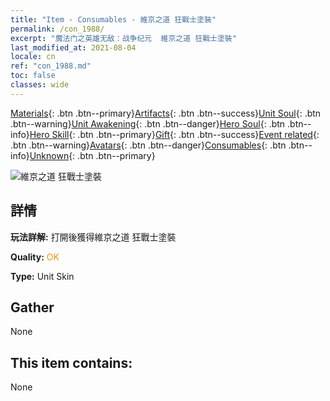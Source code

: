 ```yaml
---
title: "Item - Consumables - 維京之道 狂戰士塗裝"
permalink: /con_1988/
excerpt: "魔法门之英雄无敌：战争纪元  維京之道 狂戰士塗裝"
last_modified_at: 2021-08-04
locale: cn
ref: "con_1988.md"
toc: false
classes: wide
---
```

 [Materials](/ItemsCN/){: .btn .btn--primary}[Artifacts](/ItemsCN/Artifacts/){: .btn .btn--success}[Unit Soul](/ItemsCN/UnitSoul/){: .btn .btn--warning}[Unit Awakening](/ItemsCN/UnitAwakening/){: .btn .btn--danger}[Hero Soul](/ItemsCN/HeroSoul/){: .btn .btn--info}[Hero Skill](/ItemsCN/HeroSkill/){: .btn .btn--primary}[Gift](/ItemsCN/Gift/){: .btn .btn--success}[Event related](/ItemsCN/Events/){: .btn .btn--warning}[Avatars](/ItemsCN/Avatars/){: .btn .btn--danger}[Consumables](/ItemsCN/Consumables/){: .btn .btn--info}[Unknown](/ItemsCN/Unknown/){: .btn .btn--primary}

 ![維京之道 狂戰士塗裝](/images/u/ti_kuangzhanshipifu.jpg)

## 詳情
 **玩法詳解:** 打開後獲得維京之道 狂戰士塗裝

 **Quality:** <span style="color: #FF8C00">OK</span>

 **Type:** Unit Skin

## Gather

  None

## This item contains:

  None

